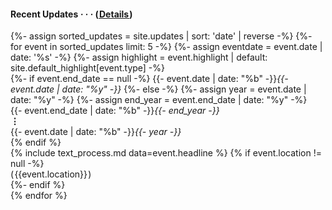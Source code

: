 
<div>
<h4> <i class='far fa-fw fa-sm fa-clock'></i> Recent Updates <em> &middot; &middot; &middot;</em> (<a href="/updates"> Details </a>)</h4>
</div>

<div class='mini-events'>
    <div class='flex-container'>
    {%- assign sorted_updates = site.updates | sort: 'date' | reverse -%}
    {%- for event in sorted_updates limit: 5 -%}
        {%- assign eventdate = event.date | date: '%s' -%}
        {%- assign highlight = event.highlight | default: site.default_highlight[event.type] -%}
        <!-- <div class='flex-container'> -->
        <div class='event-date flex-test flex-date'>
        {%- if event.end_date == null -%}
            {{- event.date | date: "%b" -}}<i>{{- event.date | date: "%y" -}}</i>
        {%- else -%}
            {%- assign year = event.date | date: "%y" -%}
            {%- assign end_year = event.end_date | date: "%y" -%}
            <div class='multimonth'>{{- event.end_date | date: "%b" -}}<i>{{- end_year -}}</i><br><b>&#8942;</b><br>
            {{- event.date | date: "%b" -}}<i>{{- year -}}</i>
            </div>
        {% endif %}
        </div>
        <div class='event-icon flex-test flex-icon color-more-faded {% if highlight %} color-{{ highlight }} {% endif %}'>
            <i class='fas fa-fw fa-{{ event.icon | default: site.default_icon[event.type] }}'></i>
        </div>
        <div class='event-description flex-test flex-description'>
          {% include text_process.md data=event.headline %}
          {% if event.location != null -%}
            <div class='event-location'>(&hairsp;{{event.location}}&hairsp;)</div>
          {%- endif %}
        </div>
        <!-- </div> -->
    {% endfor %}
    </div>
</div>